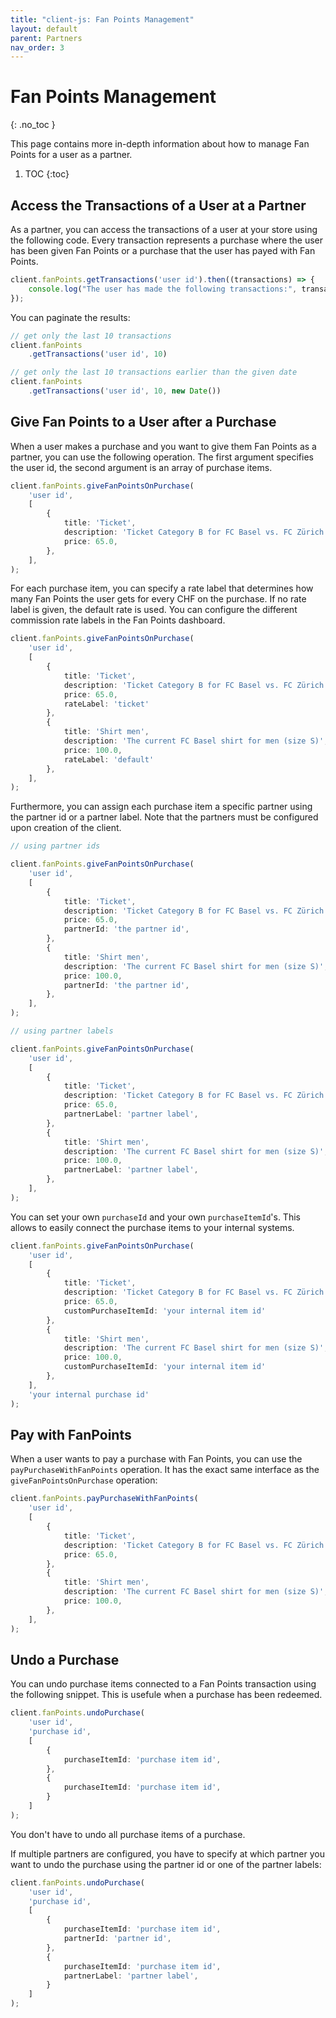 ```yaml
---
title: "client-js: Fan Points Management"
layout: default
parent: Partners
nav_order: 3
---
```


# Fan Points Management
{: .no_toc }

This page contains more in-depth information about how to manage Fan Points for a user as a partner.

1. TOC
{:toc}

## Access the Transactions of a User at a Partner

As a partner, you can access the transactions of a user at your store using the following code. Every transaction represents a purchase where the user has been given Fan Points or a purchase that the user has payed with Fan Points.

```typescript
client.fanPoints.getTransactions('user id').then((transactions) => {
    console.log("The user has made the following transactions:", transactions);
});
```

You can paginate the results:

```typescript
// get only the last 10 transactions
client.fanPoints
    .getTransactions('user id', 10)

// get only the last 10 transactions earlier than the given date
client.fanPoints
    .getTransactions('user id', 10, new Date())
```

## Give Fan Points to a User after a Purchase

When a user makes a purchase and you want to give them Fan Points as a partner, you can use the following operation. The first argument specifies the user id, the second argument is an array of purchase items.

```typescript
client.fanPoints.giveFanPointsOnPurchase(
    'user id',
    [
        {
            title: 'Ticket',
            description: 'Ticket Category B for FC Basel vs. FC Zürich',
            price: 65.0,
        },
    ],
);
```

For each purchase item, you can specify a rate label that determines how many Fan Points the user gets for every CHF on the purchase. If no rate label is given, the default rate is used. You can configure the different commission rate labels in the Fan Points dashboard.

```typescript
client.fanPoints.giveFanPointsOnPurchase(
    'user id',
    [
        {
            title: 'Ticket',
            description: 'Ticket Category B for FC Basel vs. FC Zürich',
            price: 65.0,
            rateLabel: 'ticket'
        },
        {
            title: 'Shirt men',
            description: 'The current FC Basel shirt for men (size S)',
            price: 100.0,
            rateLabel: 'default'
        },
    ],
);
```

Furthermore, you can assign each purchase item a specific partner using the partner id or a partner label. Note that the partners must be configured upon creation of the client.

```typescript
// using partner ids

client.fanPoints.giveFanPointsOnPurchase(
    'user id',
    [
        {
            title: 'Ticket',
            description: 'Ticket Category B for FC Basel vs. FC Zürich',
            price: 65.0,
            partnerId: 'the partner id',
        },
        {
            title: 'Shirt men',
            description: 'The current FC Basel shirt for men (size S)',
            price: 100.0,
            partnerId: 'the partner id',
        },
    ],
);

// using partner labels

client.fanPoints.giveFanPointsOnPurchase(
    'user id',
    [
        {
            title: 'Ticket',
            description: 'Ticket Category B for FC Basel vs. FC Zürich',
            price: 65.0,
            partnerLabel: 'partner label',
        },
        {
            title: 'Shirt men',
            description: 'The current FC Basel shirt for men (size S)',
            price: 100.0,
            partnerLabel: 'partner label',
        },
    ],
);
```

You can set your own `purchaseId` and your own `purchaseItemId`'s. This allows to easily connect the purchase items to your internal systems.

```typescript
client.fanPoints.giveFanPointsOnPurchase(
    'user id',
    [
        {
            title: 'Ticket',
            description: 'Ticket Category B for FC Basel vs. FC Zürich',
            price: 65.0,
            customPurchaseItemId: 'your internal item id'
        },
        {
            title: 'Shirt men',
            description: 'The current FC Basel shirt for men (size S)',
            price: 100.0,
            customPurchaseItemId: 'your internal item id'
        },
    ],
    'your internal purchase id'
);
```

## Pay with FanPoints

When a user wants to pay a purchase with Fan Points, you can use the `payPurchaseWithFanPoints` operation. It has the exact same interface as the `giveFanPointsOnPurchase` operation:


```typescript
client.fanPoints.payPurchaseWithFanPoints(
    'user id',
    [
        {
            title: 'Ticket',
            description: 'Ticket Category B for FC Basel vs. FC Zürich',
            price: 65.0,
        },
        {
            title: 'Shirt men',
            description: 'The current FC Basel shirt for men (size S)',
            price: 100.0,
        },
    ],
);
```

## Undo a Purchase

You can undo purchase items connected to a Fan Points transaction using the following snippet. This is usefule when a purchase has been redeemed.

```typescript
client.fanPoints.undoPurchase(
    'user id',
    'purchase id',
    [
        {
            purchaseItemId: 'purchase item id',
        },
        {
            purchaseItemId: 'purchase item id',
        }
    ]
);
```

You don't have to undo all purchase items of a purchase.

If multiple partners are configured, you have to specify at which partner you want to undo the purchase using the partner id or one of the partner labels:

```typescript
client.fanPoints.undoPurchase(
    'user id',
    'purchase id',
    [
        {
            purchaseItemId: 'purchase item id',
            partnerId: 'partner id',
        },
        {
            purchaseItemId: 'purchase item id',
            partnerLabel: 'partner label',
        }
    ]
);
```